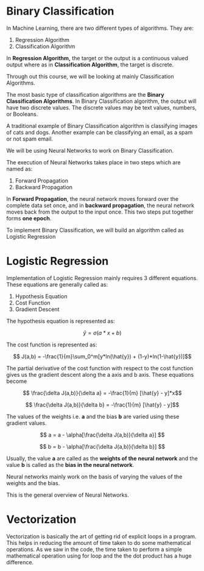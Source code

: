 # Binary Classification

In Machine Learning, there are two different types of algorithms. They are:

1. Regression Algorithm
2. Classification Algorithm



In **Regression Algorithm,** the target or the output is a continuous valued output where as in **Classification Algorithm**, the target is discrete. 

Through out this course, we will be looking at mainly Classification Algorithms. 

The most basic type of classification algorithms are the **Binary Classification Algorithms**. In Binary Classification algorithm, the output will have two discrete values. The discrete values may be text values, numbers, or Booleans.

A traditional example of Binary Classification algorithm is classifying images of cats and dogs. Another example can be classifying an email, as a spam or not spam email. 



We will be using Neural Networks to work on Binary Classification. 



The execution of Neural Networks takes place in two steps which are named as:

1. Forward Propagation
2. Backward Propagation



In **Forward Propagation**, the neural network moves forward over the complete data set once, and in **backward propagation**, the neural network moves back from the output to the input once. This two steps put together forms **one epoch**.



To implement Binary Classification, we will build an algorithm called as Logistic Regression



# Logistic Regression

Implementation of Logistic Regression mainly requires 3 different equations. These equations are generally called as:

1. Hypothesis Equation
2. Cost Function
3. Gradient Descent



The hypothesis equation is represented as:

$$ \hat{y} = \sigma (a*x + b)$$

The cost function is represented as:

$$ J(a,b) = -\frac{1}{m}\sum_0^m[y*ln(\hat{y}) + (1-y)*ln(1-\hat{y})]$$

The partial derivative of the cost function with respect to the cost function gives us the gradient descent along the a axis and b axis. These equations become

$$ \frac{\delta J(a,b)}{\delta a} = -\frac{1}{m} [\hat{y} - y]*x$$

$$ \frac{\delta J(a,b)}{\delta b} = -\frac{1}{m} [\hat{y} - y]$$

The values of the weights i.e. **a** and the bias **b** are varied using these gradient values. 

$$ a = a - \alpha[\frac{\delta J(a,b)}{\delta a}] $$

$$ b = b - \alpha[\frac{\delta J(a,b)}{\delta b}] $$



Usually, the value **a** are called as the **weights of the neural network** and the value **b** is called as the **bias in the neural network**.

Neural networks mainly work on the basis of varying the values of the weights and the bias. 

This is the general overview of Neural Networks.



# Vectorization

Vectorization is basically the art of getting rid of explicit loops in a program. This helps in reducing the amount of time taken to do some mathematical operations. 
As we saw in the code, the time taken to perform a simple mathematical operation using for loop and the the dot product has a huge difference. 